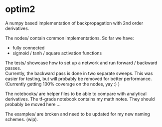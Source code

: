 # optim2
A numpy based implementation of backpropagation with 2nd order derivatives.

The nodes/ contain common implementations. So far we have:
 - fully connected
 - sigmoid / tanh / square activation functions
 
 The tests/ showcase how to set up a network and run forward / backward passes. \
 Currently, the backward pass is done in two separate sweeps. This was easier for testing,
 but will probably be removed for better performance.
 (Currently getting 100% coverage on the nodes, yay :) )
 
 The notebooks/ are helper files to be able to compare with analytical derivatives.
 The tf-grads notebook contains my math notes. They should probably be moved here ...
 
 The examples/ are broken and need to be updated for my new naming schemes. (wip).